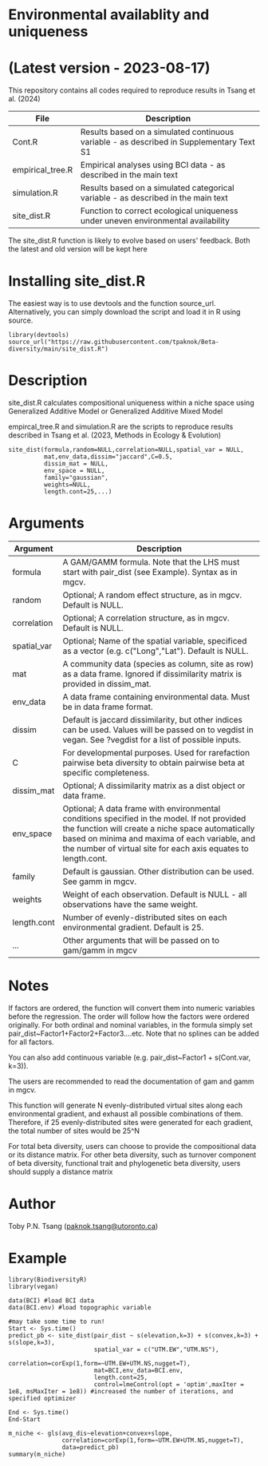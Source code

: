 # Environmental availablity and uniqueness
# (Latest version - 2023-08-17)

This repository contains all codes required to reproduce results in Tsang et al. (2024)

|File|Description|
|---|---|
|Cont.R| Results based on a simulated continuous variable - as described in Supplementary Text S1
|empirical_tree.R| Empirical analyses using BCI data - as described in the main text
|simulation.R| Results based on a simulated categorical variable - as described in the main text 
|site_dist.R| Function to correct ecological uniqueness under uneven environmental availability

The site_dist.R function is likely to evolve based on users' feedback. Both the latest and old version will be kept here

# Installing site_dist.R

The easiest way is to use devtools and the function source_url. Alternatively, you can simply download the script and load it in R using source.

```
library(devtools)
source_url("https://raw.githubusercontent.com/tpaknok/Beta-diversity/main/site_dist.R")
```

# Description 

site_dist.R calculates compositional uniqueness within a niche space using Generalized Additive Model or Generalized Additive Mixed Model

empircal_tree.R and simulation.R are the scripts to reproduce results described in Tsang et al. (2023, Methods in Ecology & Evolution)
```
site_dist(formula,random=NULL,correlation=NULL,spatial_var = NULL,
          mat,env_data,dissim="jaccard",C=0.5,
          dissim_mat = NULL,
          env_space = NULL,
          family="gaussian",
          weights=NULL,
          length.cont=25,...)
```

# Arguments

|Argument|Description|
|---|---|
|formula| A GAM/GAMM formula. Note that the LHS must start with pair_dist (see Example). Syntax as in mgcv.|
|random| Optional; A random effect structure, as in mgcv. Default is NULL.|
|correlation| Optional; A correlation structure, as in mgcv. Default is NULL.|
|spatial_var| Optional; Name of the spatial variable, specificed as a vector (e.g. c("Long","Lat"). Default is NULL.|
|mat| A community data (species as column, site as row) as a data frame. Ignored if dissimilarity matrix is provided in dissim_mat.|
|env_data| A data frame containing environmental data. Must be in data frame format.|
|dissim| Default is jaccard dissimilarity, but other indices can be used. Values will be passed on to vegdist in vegan. See ?vegdist for a list of possible inputs.|
|C| For developmental purposes. Used for rarefaction pairwise beta diversity to obtain pairwise beta at specific completeness.|
|dissim_mat| Optional; A dissimilarity matrix as a dist object or data frame.|
|env_space| Optional; A data frame with environmental conditions specified in the model. If not provided the function will create a niche space automatically based on minima and maxima of each variable, and the number of virtual site for each axis equates to length.cont.|
|family| Default is gaussian. Other distribution can be used. See gamm in mgcv.|
|weights| Weight of each observation. Default is NULL - all observations have the same weight.|
|length.cont| Number of evenly-distributed sites on each environmental gradient. Default is 25.|
|...| Other arguments that will be passed on to gam/gamm in mgcv|

# Notes

If factors are ordered, the function will convert them into numeric variables before the regression. The order will follow how the factors were ordered originally.
For both ordinal and nominal variables, in the formula simply set pair_dist~Factor1+Factor2+Factor3....etc. Note that no splines can be added for all factors. 

You can also add continuous variable (e.g. pair_dist~Factor1 + s(Cont.var, k=3)).

The users are recommended to read the documentation of gam and gamm in mgcv.

This function will generate N evenly-distributed virtual sites along each environmental gradient, and exhaust all possible combinations of them. Therefore, if 25 evenly-distributed sites were generated for each gradient, the total number of sites would be 25^N

For total beta diversity, users can choose to provide the compositional data or its distance matrix. For other beta diversity, such as turnover component of beta diversity, functional trait and phylogenetic beta diversity, users should supply a distance matrix

# Author
Toby P.N. Tsang (paknok.tsang@utoronto.ca)

# Example

```
library(BiodiversityR)
library(vegan)

data(BCI) #load BCI data
data(BCI.env) #load topographic variable

#may take some time to run!
Start <- Sys.time()
predict_pb <- site_dist(pair_dist ~ s(elevation,k=3) + s(convex,k=3) + s(slope,k=3),
                        spatial_var = c("UTM.EW","UTM.NS"),
                        correlation=corExp(1,form=~UTM.EW+UTM.NS,nugget=T),
                        mat=BCI,env_data=BCI.env,
                        length.cont=25,
                        control=lmeControl(opt = 'optim',maxIter = 1e8, msMaxIter = 1e8)) #increased the number of iterations, and specified optimizer

End <- Sys.time()
End-Start

m_niche <- gls(avg_dis~elevation+convex+slope,
               correlation=corExp(1,form=~UTM.EW+UTM.NS,nugget=T),
               data=predict_pb)
summary(m_niche)
```
